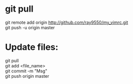 # git pull
git remote add origin http://github.com/ray9550/my_vimrc.git  
git push -u origin master  

# Update files:  
git pull  
git add <file_name>  
git commit -m "Msg"  
git push origin master  
